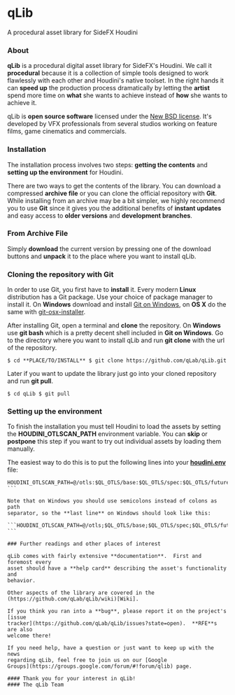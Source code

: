 qLib
====

A procedural asset library for SideFX Houdini

### About

**qLib** is a procedural digital asset library for SideFX's Houdini.  We call
it **procedural** because it is a collection of simple tools designed to work
flawlessly with each other and Houdini's native toolset. In the right hands it
can **speed up** the production process dramatically by letting the **artist**
spend more time on **what** she wants to achieve instead of **how** she wants
to achieve it.

qLib is **open source software** licensed under the [New BSD
license](https://github.com/qLab/qLib/blob/master/LICENCE). It's developed by
VFX professionals from several studios working on feature films, game
cinematics and commercials.

### Installation

The installation process involves two steps: **getting the contents** and
**setting up the environment** for Houdini.

There are two ways to get the contents of the library. You can download a
compressed **archive file** or you can clone the official repository with
**Git**. While installing from an archive may be a bit simpler, we highly
recommend you to use **Git** since it gives you the additional benefits of
**instant updates** and easy access to **older versions** and **development
branches**.

### From Archive File

Simply **download**  the current version by pressing one of the download
buttons and **unpack** it to the place where you want to install qLib.

### Cloning the repository with Git

In order to use Git, you first have to **install** it.  Every modern **Linux**
distribution has a Git package.  Use your choice of package manager to install
it. On **Windows** download and install [Git on
Windows](http://msysgit.github.com/"), on **OS X** do the same with
[git-osx-installer](http://code.google.com/p/git-osx-installer/).

After installing Git, open a terminal and **clone** the repository.  On
**Windows** use **git bash** which is a pretty decent shell included in **Git
on Windows**. Go to the directory where you want to install qLib and run **git
clone** with the url of the repository.

```$ cd **PLACE/TO/INSTALL** $ git clone https://github.com/qLab/qLib.git ```

Later if you want to update the library just go into your cloned repository and
run **git pull**.

```$ cd qLib $ git pull ```

### Setting up the environment

To finish the installation you must tell Houdini to load the assets by setting
the **HOUDINI_OTLSCAN_PATH** environment variable. You can **skip** or
**postpone** this step if you want to try out individual assets by loading them
manually.

The easiest way to do this is to put the following lines into your <a
href="http://www.sidefx.com/docs/current/basics/config_env">
**houdini.env**</a> file:

```QLIB=**PLACE/TO/INSTALL** QL_OTLS=$QLIB/otls
HOUDINI_OTLSCAN_PATH=@/otls:$QL_OTLS/base:$QL_OTLS/spec:$QL_OTLS/future ```

Note that on Windows you should use semicolons instead of colons as path
separator, so the **last line** on Windows should look like this:

```HOUDINI_OTLSCAN_PATH=@/otls;$QL_OTLS/base;$QL_OTLS/spec;$QL_OTLS/future ```

### Further readings and other places of interest

qLib comes with fairly extensive **documentation**.  First and foremost every
asset should have a **help card** describing the asset's functionality and
behavior.

Other aspects of the library are covered in the
(https://github.com/qLab/qLib/wiki)[Wiki].

If you think you ran into a **bug**, please report it on the project's [issue
tracker](https://github.com/qLab/qLib/issues?state=open).  **RFE**s are also
welcome there!

If you need help, have a question or just want to keep up with the news
regarding qLib, feel free to join us on our [Google
Groups](https://groups.google.com/forum/#!forum/qlib) page.

#### Thank you for your interest in qLib!
#### The qLib Team
